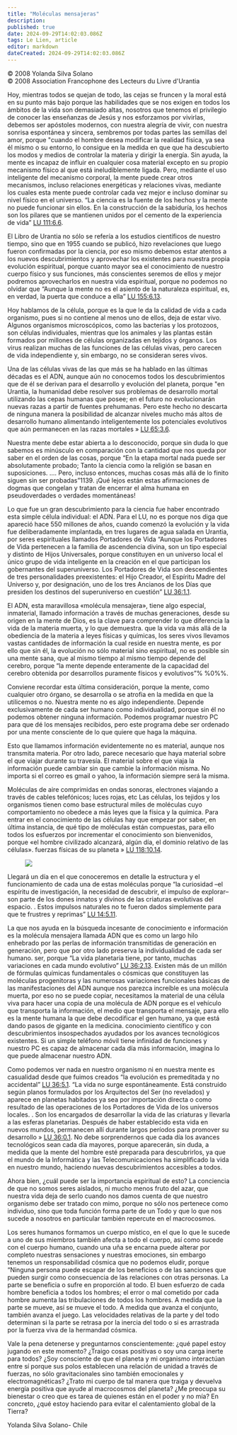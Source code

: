 ```yaml
---
title: "Moléculas mensajeras"
description: 
published: true
date: 2024-09-29T14:02:03.086Z
tags: Le Lien, article
editor: markdown
dateCreated: 2024-09-29T14:02:03.086Z
---
```


<p class="v-card tema v-sheet--gris claro aclarar-3 px-2">© 2008 Yolanda Silva Solano<br>© 2008 Association Francophone des Lecteurs du Livre d'Urantia</p>


Hoy, mientras todos se quejan de todo, las cejas se fruncen y la moral está en su punto más bajo porque las habilidades que se nos exigen en todos los ámbitos de la vida son demasiado altas, nosotros que tenemos el privilegio de conocer las enseñanzas de Jesús y nos esforzamos por vivirlas, debemos ser apóstoles modernos, con nuestra alegría de vivir, con nuestra sonrisa espontánea y sincera, sembremos por todas partes las semillas del amor, porque "cuando el hombre desea modificar la realidad física, ya sea él mismo o su entorno, lo consigue en la medida en que que ha descubierto los modos y medios de controlar la materia y dirigir la energía. Sin ayuda, la mente es incapaz de influir en cualquier cosa material excepto en su propio mecanismo físico al que está ineludiblemente ligada. Pero, mediante el uso inteligente del mecanismo corporal, la mente puede crear otros mecanismos, incluso relaciones energéticas y relaciones vivas, mediante los cuales esta mente puede controlar cada vez mejor e incluso dominar su nivel físico en el universo. “La ciencia es la fuente de los hechos y la mente no puede funcionar sin ellos. En la construcción de la sabiduría, los hechos son los pilares que se mantienen unidos por el cemento de la experiencia de vida” [LU 111:6.6](/es/The_Urantia_Book/111#p6_6).

El Libro de Urantia no sólo se refería a los estudios científicos de nuestro tiempo, sino que en 1955 cuando se publicó, hizo revelaciones que luego fueron confirmadas por la ciencia, por eso mismo debemos estar atentos a los nuevos descubrimientos y aprovechar los existentes para nuestra propia evolución espiritual, porque cuanto mayor sea el conocimiento de nuestro cuerpo físico y sus funciones, más conscientes seremos de ellos y mejor podremos aprovecharlos en nuestra vida espiritual, porque no podemos no olvidar que “Aunque la mente no es el asiento de la naturaleza espiritual, es, en verdad, la puerta que conduce a ella” [LU 155:6.13](/es/The_Urantia_Book/155#p6_13).

Hoy hablamos de la célula, porque es la que le da la calidad de vida a cada organismo, pues si no contiene al menos uno de ellos, deja de estar vivo. Algunos organismos microscópicos, como las bacterias y los protozoos, son células individuales, mientras que los animales y las plantas están formados por millones de células organizadas en tejidos y órganos. Los virus realizan muchas de las funciones de las células vivas, pero carecen de vida independiente y, sin embargo, no se consideran seres vivos.

Una de las células vivas de las que más se ha hablado en las últimas décadas es el ADN, aunque aún no conocemos todos los descubrimientos que de él se derivan para el desarrollo y evolución del planeta, porque "en Urantia, la humanidad debe resolver sus problemas de desarrollo mortal utilizando las cepas humanas que posee; en el futuro no evolucionarán nuevas razas a partir de fuentes prehumanas. Pero este hecho no descarta de ninguna manera la posibilidad de alcanzar niveles mucho más altos de desarrollo humano alimentando inteligentemente los potenciales evolutivos que aún permanecen en las razas mortales » [LU 65:3.6](/es/The_Urantia_Book/65#p3_6).

Nuestra mente debe estar abierta a lo desconocido, porque sin duda lo que sabemos es minúsculo en comparación con la cantidad que nos queda por saber en el orden de las cosas, porque “En la etapa mortal nada puede ser absolutamente probado; Tanto la ciencia como la religión se basan en suposiciones. .... Pero, incluso entonces, muchas cosas más allá de lo finito siguen sin ser probadas”1139. ¡Qué lejos están estas afirmaciones de dogmas que congelan y tratan de encerrar el alma humana en pseudoverdades o verdades momentáneas!

Lo que fue un gran descubrimiento para la ciencia fue haber encontrado esta simple célula individual: el ADN. Para el LU, no es porque nos diga que apareció hace 550 millones de años, cuando comenzó la evolución y la vida fue deliberadamente implantada, en tres lugares de agua salada en Urantia, por seres espirituales llamados Portadores de Vida “Aunque los Portadores de Vida pertenecen a la familia de ascendencia divina, son un tipo especial y distinto de Hijos Universales, porque constituyen en un universo local el único grupo de vida inteligente en la creación en el que participan los gobernantes del superuniverso. Los Portadores de Vida son descendientes de tres personalidades preexistentes: el Hijo Creador, el Espíritu Madre del Universo y, por designación, uno de los tres Ancianos de los Días que presiden los destinos del superuniverso en cuestión” [LU 36:1.1](/es/The_Urantia_Book/36#p1_1).

El ADN, esta maravillosa «molécula mensajera», tiene algo especial, inmaterial, llamado información a través de muchas generaciones, desde su origen en la mente de Dios, es la clave para comprender lo que diferencia la vida de la materia muerta, y lo que demuestra. que la vida va más allá de la obediencia de la materia a leyes físicas y químicas, los seres vivos llevamos vastas cantidades de información la cual reside en nuestra mente, es por ello que sin él, la evolución no sólo material sino espiritual, no es posible sin una mente sana, que al mismo tiempo al mismo tiempo depende del cerebro, porque “la mente depende enteramente de la capacidad del cerebro obtenida por desarrollos puramente físicos y evolutivos”% %0%%.

Conviene recordar esta última consideración, porque la mente, como cualquier otro órgano, se desarrolla o se atrofia en la medida en que la utilicemos o no. Nuestra mente no es algo independiente. Depende exclusivamente de cada ser humano como individualidad, porque sin él no podemos obtener ninguna información. Podemos programar nuestro PC para que dé los mensajes recibidos, pero este programa debe ser ordenado por una mente consciente de lo que quiere que haga la máquina.

Esto que llamamos información evidentemente no es material, aunque nos transmita materia. Por otro lado, parece necesario que haya material sobre el que viajar durante su travesía. El material sobre el que viaja la información puede cambiar sin que cambie la información misma. No importa si el correo es gmail o yahoo, la información siempre será la misma.

Moléculas de aire comprimidas en ondas sonoras, electrones viajando a través de cables telefónicos; luces rojas, etc Las células, los tejidos y los organismos tienen como base estructural miles de moléculas cuyo comportamiento no obedece a más leyes que la física y la química. Para entrar en el conocimiento de las células hay que empezar por saber, en última instancia, de qué tipo de moléculas están compuestas, para ello todos los esfuerzos por incrementar el conocimiento son bienvenidos, porque «el hombre civilizado alcanzará, algún día, el dominio relativo de las células». fuerzas físicas de su planeta » [LU 118:10.14](/es/The_Urantia_Book/118#p10_14).

<figure id="Figure_4" class="image urantiapedia image-style-align-right">
<img src="/image/article/Le_Lien/images_01/050.jpg">
</figure>

Llegará un día en el que conoceremos en detalle la estructura y el funcionamiento de cada una de estas moléculas porque “la curiosidad –el espíritu de investigación, la necesidad de descubrir, el impulso de explorar– son parte de los dones innatos y divinos de las criaturas evolutivas del espacio. . Estos impulsos naturales no te fueron dados simplemente para que te frustres y reprimas” [LU 14:5.11](/es/The_Urantia_Book/14#p5_11).

La que nos ayuda en la búsqueda incesante de conocimiento e información es la molécula mensajera llamada ADN que es como un largo hilo enhebrado por las perlas de información transmitidas de generación en generación, pero que por otro lado preserva la individualidad de cada ser humano. ser, porque “La vida planetaria tiene, por tanto, muchas variaciones en cada mundo evolutivo” [LU 36:2.13](/es/The_Urantia_Book/36#p2_13). Existen más de un millón de fórmulas químicas fundamentales o cósmicas que constituyen las moléculas progenitoras y las numerosas variaciones funcionales básicas de las manifestaciones del ADN aunque nos parezca increíble es una molécula muerta, por eso no se puede copiar, necesitamos la material de una célula viva para hacer una copia de una molécula de ADN porque es el vehículo que transporta la información, el medio que transporta el mensaje, para ello es la mente humana la que debe decodificar el gen humano, ya que está dando pasos de gigante en la medicina. conocimiento científico y con descubrimientos insospechados ayudados por los avances tecnológicos existentes. Si un simple teléfono móvil tiene infinidad de funciones y nuestro PC es capaz de almacenar cada día más información, imagina lo que puede almacenar nuestro ADN.

Como podemos ver nada en nuestro organismo ni en nuestra mente es casualidad desde que fuimos creados “la evolución es premeditada y no accidental” [LU 36:5.1](/es/The_Urantia_Book/36#p5_1). “La vida no surge espontáneamente. Está construido según planos formulados por los Arquitectos del Ser (no revelados) y aparece en planetas habitados ya sea por importación directa o como resultado de las operaciones de los Portadores de Vida de los universos locales. . Son los encargados de desarrollar la vida de las criaturas y llevarla a las esferas planetarias. Después de haber establecido esta vida en nuevos mundos, permanecen allí durante largos períodos para promover su desarrollo » [LU 36:0.1](/es/The_Urantia_Book/36#p0_1). No debe sorprendernos que cada día los avances tecnológicos sean cada día mayores, porque aparecerán, sin duda, a medida que la mente del hombre esté preparada para descubrirlos, ya que el mundo de la Informática y las Telecomunicaciones ha simplificado la vida en nuestro mundo, haciendo nuevas descubrimientos accesibles a todos.

Ahora bien, ¿cuál puede ser la importancia espiritual de esto? La conciencia de que no somos seres aislados, ni mucho menos fruto del azar, que nuestra vida deja de serlo cuando nos damos cuenta de que nuestro organismo debe ser tratado con mimo, porque no sólo nos pertenece como individuo, sino que toda función forma parte de un Todo y que lo que nos sucede a nosotros en particular también repercute en el macrocosmos.

Los seres humanos formamos un cuerpo místico, en el que lo que le sucede a uno de sus miembros también afecta a todo el cuerpo, así como sucede con el cuerpo humano, cuando una uña se encarna puede alterar por completo nuestras sensaciones y nuestras emociones, sin embargo tenemos un responsabilidad cósmica que no podemos eludir, porque “Ninguna persona puede escapar de los beneficios o de las sanciones que pueden surgir como consecuencia de las relaciones con otras personas. La parte se beneficia o sufre en proporción al todo. El buen esfuerzo de cada hombre beneficia a todos los hombres; el error o mal cometido por cada hombre aumenta las tribulaciones de todos los hombres. A medida que la parte se mueve, así se mueve el todo. A medida que avanza el conjunto, también avanza el juego. Las velocidades relativas de la parte y del todo determinan si la parte se retrasa por la inercia del todo o si es arrastrada por la fuerza viva de la hermandad cósmica.

Vale la pena detenerse y preguntarnos conscientemente: ¿qué papel estoy jugando en este momento? ¿Traigo cosas positivas o soy una carga inerte para todos? ¿Soy consciente de que el planeta y mi organismo interactúan entre sí porque sus polos establecen una relación de unidad a través de fuerzas, no sólo gravitacionales sino también emocionales y electromagnéticas? ¿Trato mi cuerpo de tal manera que traiga y devuelva energía positiva que ayude al macrocosmos del planeta? ¿Me preocupa su bienestar o creo que es tarea de quienes están en el poder y no mía? En concreto, ¿qué estoy haciendo para evitar el calentamiento global de la Tierra?

Yolanda Silva Solano- Chile

